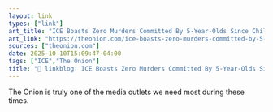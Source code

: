 ```yaml
---
layout: link
types: ["link"]
art_title: "ICE Boasts Zero Murders Committed By 5-Year-Olds Since Child Detainments Began"
art_link: "https://theonion.com/ice-boasts-zero-murders-committed-by-5-year-olds-since-child-detainments-began/"
sources: ["theonion.com"]
date: 2025-10-10T15:09:47-04:00
tags: ["ICE","The Onion"]
title: "🔗 linkblog: ICE Boasts Zero Murders Committed By 5-Year-Olds Since Child Detainments Began"
---
```

The Onion is truly one of the media outlets we need most during these times.